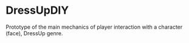 # DressUpDIY

Prototype of the main mechanics of player interaction with a character (face), DressUp genre.
